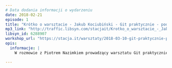 ```yaml
---
# Data dodania informacji o wydarzeniu
date: 2018-02-21
episode: 1
title: "Krótko o warsztacie - Jakub Kociubiński - Git praktycznie - podstawy"
mp3_link: "http://traffic.libsyn.com/stacjait/Krotko_o_warsztacie_-_Jakub_Kociubinski_-_Git_praktycznie_-_podstawy.mp3"
libsyn_id: 6288907
workshop_url: "https://stacja.it/warsztaty/2018-03-10-git-praktycznie-podstawy.html"
opis:
  informacje: |
    W rozmowie z Piotrem Nazimkiem prowadzący warsztatu Git praktycznie - podstawy - Jakub Kociubiński - opowie dlaczego warto zapisać się na jego zajęcia.

---
```

